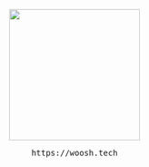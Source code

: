 <p align="center">
<img height= "230" src="https://lanyard.cnrad.dev/api/359324997707366402?idleMessage=doing%20nothing&animated=true&hideBadges=true" />
</p>

<pre align="center">
https://woosh.tech
</pre>
